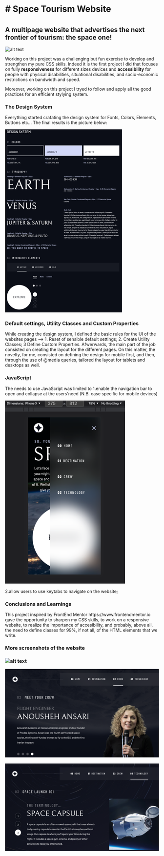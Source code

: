 <h1># Space Tourism Website<h1>

<h2> A multipage website that advertises the next frontier of tourism: the space one! </h2>

![alt text](media/website_preview/website_preview_planet.png)

Working on this project was a challenging but fun exercise to develop and strengthen my pure CSS skills. Indeed it is the first project I did that focuses on fully <strong>responsiveness</strong> for different sizes devices and <strong>accessibility</strong> for people with physical disabilities, situational disabilities, and socio-economic restrictions on bandwidth and speed.

Moreover, working on this project I tryed to follow and apply all the good practices for an efficient stylying system. 

  <h3>The Design System</h3>
Everything started crafating the design system for Fonts, Colors, Elements, Buttons etc... The final results is the picture below:

![alt text](media/website_preview/website_preview_designsystem.png)
  
  <h3>Default settings, Utility Classes and Custom Properties</h3>
While creating the design system, I defined the basic rules for the UI of the websites pages --> 1. Reset of sensible default settings; 2. Create Utility Classes; 3 Define Custom Properties. Afwerwards, the main part of the job consisted on creating the layout for the different pages. On this matter, the novelty, for me, consisted on defining the design for mobile first, and then, through the use of @media queries, tailored the layout for tablets and desktops as well. 
  
  <h3>JavaScript</h3>
  
The needs to use JavaScript was limited to 
  1.enable the navigation bar to open and collapse at the users'need (N.B. case specific for mobile devices)
  
 ![alt text](media/website_preview/website_preview_mobileview.png) 
  
  2.allow users to use keytabs to navigate on the website;
  
 
  <h3>Conclusions and Learnings</h3>
  This project inspired by FrontEnd Mentor <a>https://www.frontendmentor.io</a> gave the opportunity to sharpen my CSS skills, to work on a responsive website, to realize the importance of accesibility, and probably, above all, the need to define classes for 99%, if not all, of the HTML elements that we write. 
  
  <h3>More screenshots of the website<h3>

![alt text](media/website_preview/website_preview_planet.png)

![alt text](media/website_preview/website_preview_crew.png)

![alt text](media/website_preview/website_preview_technology.png)




